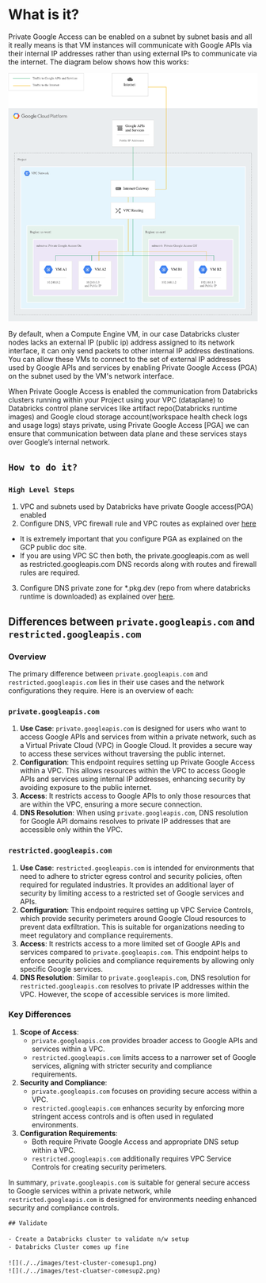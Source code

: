 # What is it?

Private Google Access can be enabled on a subnet by subnet basis and all it really means is that VM instances will communicate with Google APIs via their internal IP addresses rather than using external IPs to communicate via the internet. The diagram below shows how this works:

![](./../images/pvt-goog-access.png)

By default, when a Compute Engine VM, in our case Databricks cluster nodes lacks an external IP (public ip) address assigned to its network interface, it can only send packets to other internal IP address destinations. You can allow these VMs to connect to the set of external IP addresses used by Google APIs and services by enabling Private Google Access (PGA) on the subnet used by the VM's network interface.

When Private Google Access is enabled the communication from Databricks clusters running within your Project using your VPC (dataplane) to Databricks control plane services like artifact repo(Databricks runtime images) and Google cloud storage account(workspace health check logs and usage logs) stays private, using Private Google Access [PGA] we can ensure that communication between data plane and these services stays over Google’s internal network.

## `How to do it?`
### `High Level Steps`
1. VPC and subnets used by Databricks have private Google access(PGA) enabled
2. Configure DNS, VPC firewall rule and VPC routes as explained over [here](https://cloud.google.com/vpc/docs/configure-private-google-access)
  - It is extremely important that you configure PGA as explained on the GCP public doc site.
  - If you are using VPC SC then both, the private.googleapis.com as well as restricted.googleapis.com DNS records along with routes and firewall rules are required.
3. Configure DNS private zone for *.pkg.dev (repo from where databricks runtime is downloaded) as explained over [here](https://cloud.google.com/vpc/docs/configure-private-google-access). 

## Differences between `private.googleapis.com` and `restricted.googleapis.com`

### Overview
The primary difference between `private.googleapis.com` and `restricted.googleapis.com` lies in their use cases and the network configurations they require. Here is an overview of each:

### `private.googleapis.com`
1. **Use Case**: `private.googleapis.com` is designed for users who want to access Google APIs and services from within a private network, such as a Virtual Private Cloud (VPC) in Google Cloud. It provides a secure way to access these services without traversing the public internet.
2. **Configuration**: This endpoint requires setting up Private Google Access within a VPC. This allows resources within the VPC to access Google APIs and services using internal IP addresses, enhancing security by avoiding exposure to the public internet.
3. **Access**: It restricts access to Google APIs to only those resources that are within the VPC, ensuring a more secure connection.
4. **DNS Resolution**: When using `private.googleapis.com`, DNS resolution for Google API domains resolves to private IP addresses that are accessible only within the VPC.

### `restricted.googleapis.com`
1. **Use Case**: `restricted.googleapis.com` is intended for environments that need to adhere to stricter egress control and security policies, often required for regulated industries. It provides an additional layer of security by limiting access to a restricted set of Google services and APIs.
2. **Configuration**: This endpoint requires setting up VPC Service Controls, which provide security perimeters around Google Cloud resources to prevent data exfiltration. This is suitable for organizations needing to meet regulatory and compliance requirements.
3. **Access**: It restricts access to a more limited set of Google APIs and services compared to `private.googleapis.com`. This endpoint helps to enforce security policies and compliance requirements by allowing only specific Google services.
4. **DNS Resolution**: Similar to `private.googleapis.com`, DNS resolution for `restricted.googleapis.com` resolves to private IP addresses within the VPC. However, the scope of accessible services is more limited.

### Key Differences
1. **Scope of Access**:
   - `private.googleapis.com` provides broader access to Google APIs and services within a VPC.
   - `restricted.googleapis.com` limits access to a narrower set of Google services, aligning with stricter security and compliance requirements.
2. **Security and Compliance**:
   - `private.googleapis.com` focuses on providing secure access within a VPC.
   - `restricted.googleapis.com` enhances security by enforcing more stringent access controls and is often used in regulated environments.
3. **Configuration Requirements**:
   - Both require Private Google Access and appropriate DNS setup within a VPC.
   - `restricted.googleapis.com` additionally requires VPC Service Controls for creating security perimeters.

In summary, `private.googleapis.com` is suitable for general secure access to Google services within a private network, while `restricted.googleapis.com` is designed for environments needing enhanced security and compliance controls.
```
## Validate

- Create a Databricks cluster to validate n/w setup
- Databricks Cluster comes up fine

![](./../images/test-cluster-comesup1.png)
![](./../images/test-cluatser-comesup2.png)
